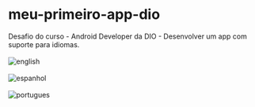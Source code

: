 # meu-primeiro-app-dio
Desafio do curso -  Android Developer da DIO - Desenvolver um app com suporte para idiomas.
</br></br>
![english](https://user-images.githubusercontent.com/62625309/206921195-c738a229-25e2-4312-af2c-4b10beba0836.png)
</br></br>
![espanhol](https://user-images.githubusercontent.com/62625309/206921268-0c8e0636-3d11-4be4-ad77-429f4e6536eb.png)
</br></br>
![portugues](https://user-images.githubusercontent.com/62625309/206921272-fc0e9ca2-aff2-4a17-86ba-56c3fdb2ecbb.png)
